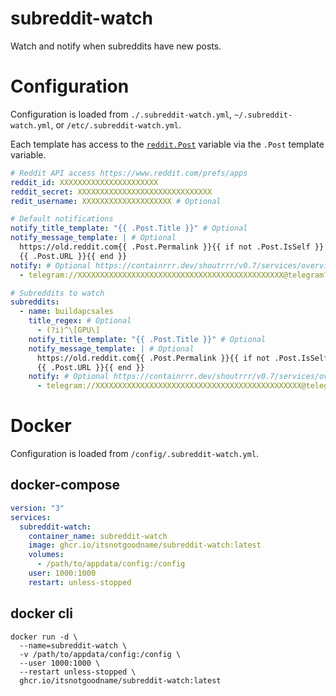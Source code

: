 # subreddit-watch

Watch and notify when subreddits have new posts.

# Configuration

Configuration is loaded from `./.subreddit-watch.yml`, `~/.subreddit-watch.yml`, or `/etc/.subreddit-watch.yml`.

Each template has access to the [`reddit.Post`](https://pkg.go.dev/github.com/turnage/graw/reddit#Post) variable via the `.Post` template variable.

```yaml
# Reddit API access https://www.reddit.com/prefs/apps
reddit_id: XXXXXXXXXXXXXXXXXXXXXX
reddit_secret: XXXXXXXXXXXXXXXXXXXXXXXXXXXXXX
redit_username: XXXXXXXXXXXXXXXXXXXX # Optional

# Default notifications
notify_title_template: "{{ .Post.Title }}" # Optional
notify_message_template: | # Optional
  https://old.reddit.com{{ .Post.Permalink }}{{ if not .Post.IsSelf }}
  {{ .Post.URL }}{{ end }}
notify: # Optional https://containrrr.dev/shoutrrr/v0.7/services/overview/
  - telegram://XXXXXXXXXXXXXXXXXXXXXXXXXXXXXXXXXXXXXXXXXXXXXX@telegram?chats=-1001111111111&Preview=false

# Subreddits to watch
subreddits:
  - name: buildapcsales
    title_regex: # Optional
      - (?i)^\[GPU\]
    notify_title_template: "{{ .Post.Title }}" # Optional
    notify_message_template: | # Optional
      https://old.reddit.com{{ .Post.Permalink }}{{ if not .Post.IsSelf }}
      {{ .Post.URL }}{{ end }}
    notify: # Optional https://containrrr.dev/shoutrrr/v0.7/services/overview/
      - telegram://XXXXXXXXXXXXXXXXXXXXXXXXXXXXXXXXXXXXXXXXXXXXXX@telegram?chats=-1001111111111&Preview=false
```

# Docker

Configuration is loaded from `/config/.subreddit-watch.yml`.

## docker-compose

```yaml
version: "3"
services:
  subreddit-watch:
    container_name: subreddit-watch
    image: ghcr.io/itsnotgoodname/subreddit-watch:latest
    volumes:
      - /path/to/appdata/config:/config
    user: 1000:1000
    restart: unless-stopped
```

## docker cli

```shell
docker run -d \
  --name=subreddit-watch \
  -v /path/to/appdata/config:/config \
  --user 1000:1000 \
  --restart unless-stopped \
  ghcr.io/itsnotgoodname/subreddit-watch:latest
```

